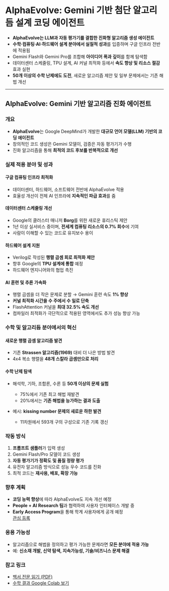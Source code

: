 # AlphaEvolve: Gemini 기반 첨단 알고리듬 설계 코딩 에이전트


* **AlphaEvolve는 LLM과 자동 평가기를 결합한 진화형 알고리즘 생성 에이전트**
* **수학·컴퓨팅·AI·하드웨어 설계 분야에서 실질적 성과**를 입증하며 구글 인프라 전반에 적용됨
* Gemini Flash와 Gemini Pro를 조합해 **아이디어 폭과 깊이**를 함께 탐색함
* 데이터센터 스케줄링, TPU 설계, AI 커널 최적화 등에서 **속도 향상 및 리소스 절감** 효과 실현
* **50개 이상의 수학 난제에도 도전**, 새로운 알고리즘 제안 및 일부 문제에서는 기존 해법 개선

---

AlphaEvolve: Gemini 기반 알고리즘 진화 에이전트
-----------------------------------

### 개요

* **AlphaEvolve**는 Google DeepMind가 개발한 **대규모 언어 모델(LLM) 기반의 코딩 에이전트**
* 창의적인 코드 생성은 Gemini 모델이, 검증은 자동 평가기가 수행
* 진화 알고리즘을 통해 **최적의 코드 후보를 반복적으로 개선**

### 실제 적용 분야 및 성과

#### 구글 컴퓨팅 인프라 최적화

* 데이터센터, 하드웨어, 소프트웨어 전반에 AlphaEvolve 적용
* 효율성 개선이 전체 AI 인프라에 **지속적인 파급 효과**를 줌

#### 데이터센터 스케줄링 개선

* Google의 클러스터 매니저 **Borg**를 위한 새로운 휴리스틱 제안
* 1년 이상 실서비스 중이며, **전세계 컴퓨팅 리소스의 0.7% 회수**에 기여
* 사람이 이해할 수 있는 코드로 유지보수 용이

#### 하드웨어 설계 지원

* Verilog로 작성된 **행렬 곱셈 회로 최적화 제안**
* 향후 Google의 **TPU 설계에 통합** 예정
* 하드웨어 엔지니어와의 협업 촉진

#### AI 훈련 및 추론 가속화

* 행렬 곱셈을 더 작은 문제로 분할 → Gemini 훈련 속도 **1% 향상**
* **커널 최적화 시간을 수 주에서 수 일로 단축**
* FlashAttention 커널을 **최대 32.5% 속도 개선**
* 컴파일러 최적화가 극단적으로 적용된 영역에서도 추가 성능 향상 가능

### 수학 및 알고리듬 분야에서의 혁신

#### 새로운 행렬 곱셈 알고리즘 발견

* 기존 **Strassen 알고리즘(1969)** 대비 더 나은 방법 발견
* 4x4 복소 행렬을 **48개 스칼라 곱셈만으로 처리**

#### 수학 난제 탐색

* 해석학, 기하, 조합론, 수론 등 **50개 이상의 문제 실험**

  + 75%에서 기존 최고 해법 재발견
  + 20%에서는 **기존 해법을 능가하는 결과 도출**
* 예시: **kissing number 문제의 새로운 하한 발견**

  + 11차원에서 593개 구의 구성으로 기존 기록 갱신

### 작동 방식

1. **프롬프트 샘플러**가 입력 생성
2. Gemini Flash/Pro 모델이 코드 생성
3. **자동 평가기가 정확도 및 품질 정량 평가**
4. 유전자 알고리즘 방식으로 성능 우수 코드를 진화
5. 최적 코드는 **재사용, 배포, 확장 가능**

### 향후 계획

* **코딩 능력 향상**에 따라 AlphaEvolve도 지속 개선 예정
* **People + AI Research 팀**과 협력하여 사용자 인터페이스 개발 중
* **Early Access Program**을 통해 학계 사용자에게 공개 예정  
  [관심 등록](https://forms.gle/WyqAoh1ixdfq6tgN8)

### 응용 가능성

* 알고리즘으로 해법을 정의하고 평가 가능한 문제라면 **모든 분야에 적용 가능**
* 예: **신소재 개발, 신약 탐색, 지속가능성, 기술/비즈니스 문제 해결**

### 참고 링크

* [백서 전문 읽기 (PDF)](https://storage.googleapis.com/deepmind-media/DeepMind.com/Blog/alphaevolve-a-gemini-powered-coding-agent-for-designing-advanced-algorithms/AlphaEvolve.pdf)
* [수학 결과 Google Colab 보기](https://colab.research.google.com/github/google-deepmind/alphaevolve_results/blob/master/mathematical_results.ipynb)
